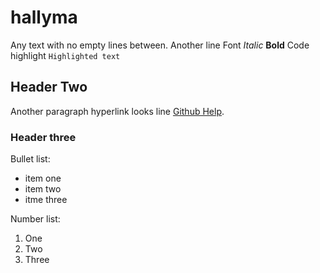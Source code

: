 # hallyma

Any text with no empty lines between.
Another line
Font *Italic* **Bold**
Code highlight `Highlighted text`

## Header Two

Another paragraph
hyperlink looks line [Github Help](http://help.github.com).

### Header three

Bullet list:

- item one
- item two
- itme three

Number list:

1. One
2. Two
3. Three


